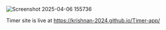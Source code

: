 ![Screenshot 2025-04-06 155736](https://github.com/user-attachments/assets/3a19b4a5-1f9a-4cb5-b7fd-71077b8d3ac6)



Timer site is live at https://krishnan-2024.github.io/Timer-app/
